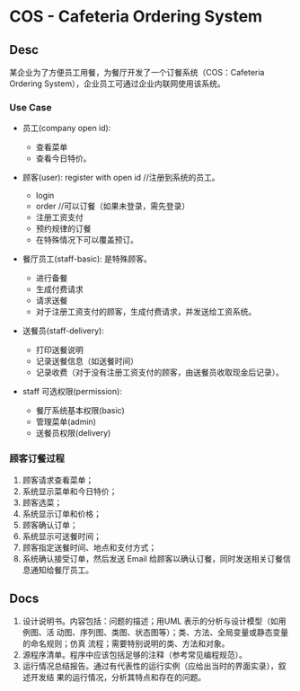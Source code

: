 # COS - Cafeteria Ordering System

## Desc

某企业为了方便员工用餐，为餐厅开发了一个订餐系统（COS：Cafeteria Ordering
System），企业员工可通过企业内联网使用该系统。

### Use Case

* 员工(company open id):

    - 查看菜单
    - 查看今日特价。

* 顾客(user): register with open id //注册到系统的员工。

    - login
    - order //可以订餐（如果未登录，需先登录）
    - 注册工资支付
    - 预约规律的订餐
    - 在特殊情况下可以覆盖预订。

* 餐厅员工(staff-basic): 是特殊顾客。

    - 进行备餐
    - 生成付费请求
    - 请求送餐
    - 对于注册工资支付的顾客，生成付费请求，并发送给工资系统。

* 送餐员(staff-delivery):

    - 打印送餐说明
    - 记录送餐信息（如送餐时间）
    - 记录收费（对于没有注册工资支付的顾客，由送餐员收取现金后记录）。

* staff 可选权限(permission):

    - 餐厅系统基本权限(basic)
    - 管理菜单(admin)
    - 送餐员权限(delivery)

### 顾客订餐过程

1. 顾客请求查看菜单；
2. 系统显示菜单和今日特价；
3. 顾客选菜；
4. 系统显示订单和价格；
5. 顾客确认订单；
6. 系统显示可送餐时间；
7. 顾客指定送餐时间、地点和支付方式；
8. 系统确认接受订单，然后发送 Email 给顾客以确认订餐，同时发送相关订餐信息通知给餐厅员工。

## Docs

1. 设计说明书。内容包括：问题的描述；用UML 表示的分析与设计模型（如用例图、活
动图、序列图、类图、状态图等）；类、方法、全局变量或静态变量的命名规则；仿真
流程；需要特别说明的类、方法和对象。
2. 源程序清单。程序中应该包括足够的注释（参考常见编程规范）。
3. 运行情况总结报告。通过有代表性的运行实例（应给出当时的界面实录），叙述开发结
果的运行情况，分析其特点和存在的问题。

